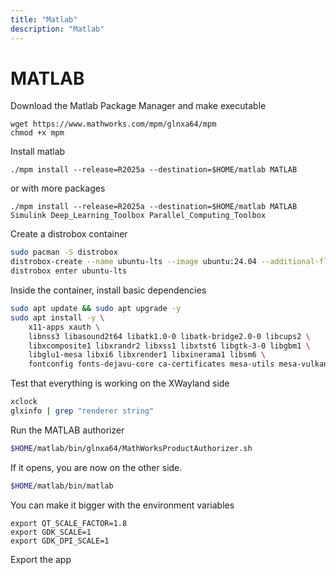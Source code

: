 ```yaml
---
title: "Matlab"
description: "Matlab"
---
```


# MATLAB

Download the Matlab Package Manager and make executable

```
wget https://www.mathworks.com/mpm/glnxa64/mpm
chmod +x mpm
```

Install matlab
```
./mpm install --release=R2025a --destination=$HOME/matlab MATLAB
```
or with more packages
```
./mpm install --release=R2025a --destination=$HOME/matlab MATLAB Simulink Deep_Learning_Toolbox Parallel_Computing_Toolbox
```

Create a distrobox container
```bash
sudo pacman -S distrobox
distrobox-create --name ubuntu-lts --image ubuntu:24.04 --additional-flags "--device /dev/dri --group-add video"
distrobox enter ubuntu-lts
```

Inside the container, install basic dependencies
```bash
sudo apt update && sudo apt upgrade -y
sudo apt install -y \
    x11-apps xauth \
    libnss3 libasound2t64 libatk1.0-0 libatk-bridge2.0-0 libcups2 \
    libxcomposite1 libxrandr2 libxss1 libxtst6 libgtk-3-0 libgbm1 \
    libglu1-mesa libxi6 libxrender1 libxinerama1 libsm6 \
    fontconfig fonts-dejavu-core ca-certificates mesa-utils mesa-vulkan-drivers libgl1-mesa-dri
```
Test that everything is working on the XWayland side
```bash
xclock
glxinfo | grep "renderer string"
```

Run the MATLAB authorizer
```bash
$HOME/matlab/bin/glnxa64/MathWorksProductAuthorizer.sh
```
If it opens, you are now on the other side.
```bash
$HOME/matlab/bin/matlab
```
You can make it bigger with the environment variables
```
export QT_SCALE_FACTOR=1.8
export GDK_SCALE=1
export GDK_DPI_SCALE=1
```
Export the app






